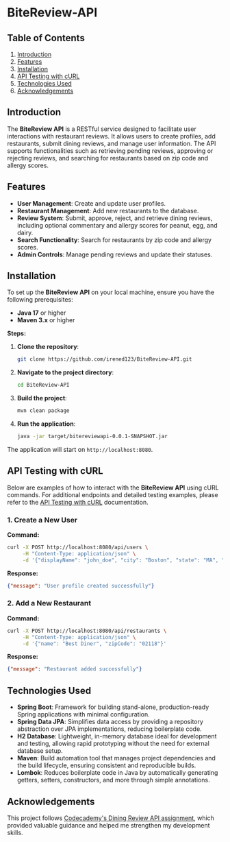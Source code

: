 # BiteReview-API

## Table of Contents
1. [Introduction](#introduction)
2. [Features](#features)
3. [Installation](#installation)
4. [API Testing with cURL](#api-testing-with-curl)
5. [Technologies Used](#technologies-used)
6. [Acknowledgements](#acknowledgements)

## Introduction

The **BiteReview API** is a RESTful service designed to facilitate user interactions with restaurant reviews. It allows users to create profiles, add restaurants, submit dining reviews, and manage user information. The API supports functionalities such as retrieving pending reviews, approving or rejecting reviews, and searching for restaurants based on zip code and allergy scores.

## Features

- **User Management**: Create and update user profiles.
- **Restaurant Management**: Add new restaurants to the database.
- **Review System**: Submit, approve, reject, and retrieve dining reviews, including optional commentary and allergy scores for peanut, egg, and dairy.
- **Search Functionality**: Search for restaurants by zip code and allergy scores.
- **Admin Controls**: Manage pending reviews and update their statuses.

## Installation

To set up the **BiteReview API** on your local machine, ensure you have the following prerequisites:

- **Java 17** or higher
- **Maven 3.x** or higher

**Steps:**

1. **Clone the repository**:
    ```bash
    git clone https://github.com/irened123/BiteReview-API.git
    ```

2. **Navigate to the project directory**:
    ```bash
    cd BiteReview-API
    ```

3. **Build the project**:
    ```bash
    mvn clean package
    ```

4. **Run the application**:
    ```bash
    java -jar target/bitereviewapi-0.0.1-SNAPSHOT.jar
    ```

The application will start on `http://localhost:8080`.

## API Testing with cURL

Below are examples of how to interact with the **BiteReview API** using cURL commands. For additional endpoints and detailed testing examples, please refer to the [API Testing with cURL](./docs/api-testing-curl.md) documentation.

### 1. Create a New User

**Command:**

```bash
curl -X POST http://localhost:8080/api/users \
     -H "Content-Type: application/json" \
     -d '{"displayName": "john_doe", "city": "Boston", "state": "MA", "zipCode": "02118"}'
```

**Response:**

```json
{"message": "User profile created successfully"}
```

### 2. Add a New Restaurant 

**Command:**

```bash
curl -X POST http://localhost:8080/api/restaurants \
     -H "Content-Type: application/json" \
     -d '{"name": "Best Diner", "zipCode": "02118"}'
```

**Response:**

```json
{"message": "Restaurant added successfully"}
```

## Technologies Used

- **Spring Boot**: Framework for building stand-alone, production-ready Spring applications with minimal configuration.
- **Spring Data JPA**: Simplifies data access by providing a repository abstraction over JPA implementations, reducing boilerplate code.
- **H2 Database**: Lightweight, in-memory database ideal for development and testing, allowing rapid prototyping without the need for external database setup.
- **Maven**: Build automation tool that manages project dependencies and the build lifecycle, ensuring consistent and reproducible builds.
- **Lombok**: Reduces boilerplate code in Java by automatically generating getters, setters, constructors, and more through simple annotations.


## Acknowledgements

This project follows [Codecademy's Dining Review API assignment](https://www.codecademy.com/projects/portfolio/dining-review-api), which provided valuable guidance and helped me strengthen my development skills.

